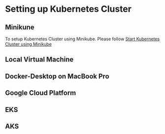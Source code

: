 # Setting up Kubernetes Cluster

## Minikune
   To setup Kubernetes Cluster using Minikube. Please follow [Start Kubernetes Cluster using Minikube](minikube/README.md)

## Local Virtual Machine

## Docker-Desktop on MacBook Pro

## Google Cloud Platform

## EKS

## AKS


